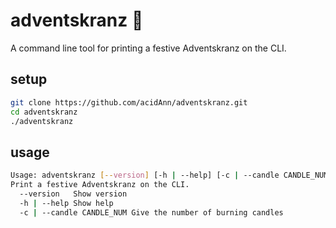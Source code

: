 # adventskranz :christmas_tree:
A command line tool for printing a festive Adventskranz on the CLI.

## setup
```sh
git clone https://github.com/acidAnn/adventskranz.git
cd adventskranz
./adventskranz
```

## usage
```sh
Usage: adventskranz [--version] [-h | --help] [-c | --candle CANDLE_NUM]
Print a festive Adventskranz on the CLI.
  --version   Show version
  -h | --help Show help
  -c | --candle CANDLE_NUM Give the number of burning candles
```
